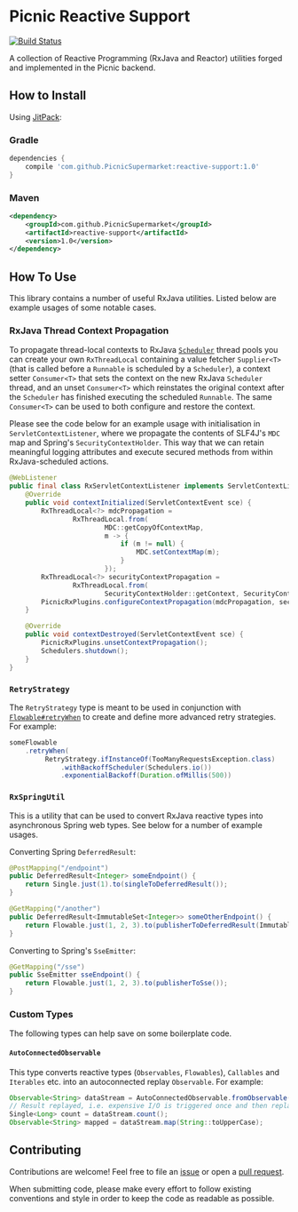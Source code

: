 # Picnic Reactive Support

[![Build Status](https://travis-ci.org/PicnicSupermarket/reactive-support.svg?branch=master)](https://travis-ci.org/PicnicSupermarket/reactive-support)

A collection of Reactive Programming (RxJava and Reactor) utilities forged and
implemented in the Picnic backend.

## How to Install

Using [JitPack][jitpack]:
### Gradle

```groovy
dependencies {
    compile 'com.github.PicnicSupermarket:reactive-support:1.0'
}
```

### Maven

```xml
<dependency>
    <groupId>com.github.PicnicSupermarket</groupId>
    <artifactId>reactive-support</artifactId>
    <version>1.0</version>
</dependency>
```

## How To Use

This library contains a number of useful RxJava utilities. Listed below are
example usages of some notable cases.

### RxJava Thread Context Propagation

To propagate thread-local contexts to RxJava [`Scheduler`][scheduler] thread
pools you can create your own `RxThreadLocal` containing a value fetcher
`Supplier<T>` (that is called before a `Runnable` is scheduled by a
`Scheduler`), a context setter `Consumer<T>` that sets the context on the new
RxJava `Scheduler` thread, and an unset `Consumer<T>` which reinstates the
original context after the `Scheduler` has finished executing the scheduled
`Runnable`. The same `Consumer<T>` can be used to both configure and restore
the context.

Please see the code below for an example usage with initialisation in
`ServletContextListener`, where we propagate the contents of SLF4J's `MDC` map
and Spring's `SecurityContextHolder`. This way that we can retain meaningful
logging attributes and execute secured methods from within RxJava-scheduled
actions.

```java
@WebListener
public final class RxServletContextListener implements ServletContextListener {
    @Override
    public void contextInitialized(ServletContextEvent sce) {
        RxThreadLocal<?> mdcPropagation =
                RxThreadLocal.from(
                        MDC::getCopyOfContextMap,
                        m -> {
                            if (m != null) {
                                MDC.setContextMap(m);
                            }
                        });
        RxThreadLocal<?> securityContextPropagation =
                RxThreadLocal.from(
                        SecurityContextHolder::getContext, SecurityContextHolder::setContext);
        PicnicRxPlugins.configureContextPropagation(mdcPropagation, securityContextPropagation);
    }

    @Override
    public void contextDestroyed(ServletContextEvent sce) {
        PicnicRxPlugins.unsetContextPropagation();
        Schedulers.shutdown();
    }
}
```

### `RetryStrategy`

The `RetryStrategy` type is meant to be used in conjunction with
[`Flowable#retryWhen`][flowable-retrywhen] to create and define more advanced
retry strategies. For example:


```java
someFlowable
    .retryWhen(
         RetryStrategy.ifInstanceOf(TooManyRequestsException.class)
             .withBackoffScheduler(Schedulers.io())
             .exponentialBackoff(Duration.ofMillis(500))
```

### `RxSpringUtil`

This is a utility that can be used to convert RxJava reactive types into
asynchronous Spring web types. See below for a number of example usages.

Converting Spring `DeferredResult`:

```java
@PostMapping("/endpoint")
public DeferredResult<Integer> someEndpoint() {
    return Single.just(1).to(singleToDeferredResult());
}

@GetMapping("/another")
public DeferredResult<ImmutableSet<Integer>> someOtherEndpoint() {
    return Flowable.just(1, 2, 3).to(publisherToDeferredResult(ImmutableSet::copyOf));
}
```

Converting to Spring's `SseEmitter`:

```java
@GetMapping("/sse")
public SseEmitter sseEndpoint() {
    return Flowable.just(1, 2, 3).to(publisherToSse());
}
```

### Custom Types

The following types can help save on some boilerplate code.

#### `AutoConnectedObservable`

This type converts reactive types (`Observables`, `Flowables`), `Callables` and
`Iterables` etc. into an autoconnected replay `Observable`. For example:

```java
Observable<String> dataStream = AutoConnectedObservable.fromObservable(expensiveIoObs);
// Result replayed, i.e. expensive I/O is triggered once and then replayed to all subscribers
Single<Long> count = dataStream.count();
Observable<String> mapped = dataStream.map(String::toUpperCase);
```

## Contributing

Contributions are welcome! Feel free to file an [issue][new-issue] or open a
[pull request][new-pr].

When submitting code, please make every effort to follow existing conventions
and style in order to keep the code as readable as possible.

[flowable-retrywhen]: http://reactivex.io/RxJava/2.x/javadoc/io/reactivex/Flowable.html#retryWhen-io.reactivex.functions.Function-
[jitpack]: https://jitpack.io
[new-issue]: https://github.com/PicnicSupermarket/reactive-support/issues/new
[new-pr]: https://github.com/PicnicSupermarket/reactive-support/compare
[scheduler]: http://reactivex.io/RxJava/2.x/javadoc/io/reactivex/Scheduler.html
